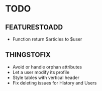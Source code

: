 TODO
====

FEATURESTOADD
-------------

* Function return $articles to $user

THINGSTOFIX
-----------

* Avoid or handle orphan attributes
* Let a user modify its profile
* Style tables with vertical header
* Fix deleting issues for History and Users
